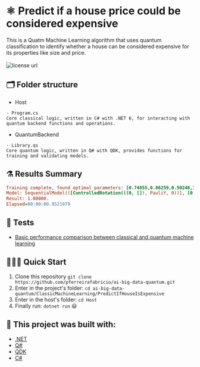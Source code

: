 # ⚛ Predict if a house price could be considered expensive

<p align="left">
This is a Quatm Machine Learning algorithm that uses quantum classification to identify whether a house can be considered expensive for its properties like size and price.
  <br><br>
  <!-- License -->
  <a>
    <img alt="license url" src="https://img.shields.io/badge/License-GPL--3.0-green?style=for-the-badge&labelColor=1C1E26&color=FDDE4A">
  </a>
</p>

## 🗂 Folder structure

- Host
```
- Program.cs 
Core classical logic, written in C# with .NET 6, for interacting with quantum backend functions and operations.
```

- QuantumBackend
```
- Library.qs 
Core quantum logic, written in Q# with QDK, provides functions for training and validating models.
```


## ⚗️ Results Summary

```ini
Training complete, found optimal parameters: [0.74855,0.86259,0.50246,1], -0.33899029094962474 with 7 misses
Model: SequentialModel(([ControlledRotation(((0, []), PauliY, 0))], [0.74855,0.86259,0.50246,1], -0.33899029094962474))
Result: 1.00000.
Elapsed=00:00:00.9521979
```

## 🧪 Tests
- [Basic performance comparison between classical and quantum machine learning](https://github.com/pferreirafabricio/ai-big-data-quantum/releases/tag/v0.0.1)

## 🏃🏽‍♂️ Quick Start
 1. Clone this repository `git clone https://github.com/pferreirafabricio/ai-big-data-quantum.git`
 2. Enter in the project's folder: `cd ai-big-data-quantum/ClassicMachineLearning/PredictIfHouseIsExpensive`
 3. Enter in the host's folder: `cd Host`
 4. Finally run: `dotnet run` 😃

## 🧱 This project was built with: 
- [.NET](https://dotnet.microsoft.com/en-us/)
- [Q#](https://docs.microsoft.com/en-us/azure/quantum/overview-what-is-qsharp-and-qdk)
- [QDK](https://docs.microsoft.com/en-us/azure/quantum/overview-what-is-qsharp-and-qdk)
- [C#](https://docs.microsoft.com/en-us/dotnet/csharp/)
